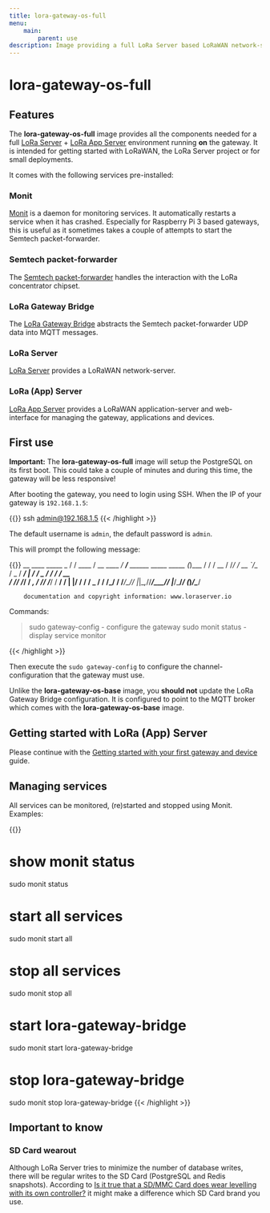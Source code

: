 ```yaml
---
title: lora-gateway-os-full
menu:
    main:
        parent: use
description: Image providing a full LoRa Server based LoRaWAN network-server on the gateway.
---
```


# lora-gateway-os-full

## Features

The **lora-gateway-os-full** image provides all the components needed for a
full [LoRa Server](/loraserver/) + [LoRa App Server](/lora-app-server/)
environment running **on** the gateway. It is intended for getting started
with LoRaWAN, the LoRa Server project or for small deployments.

It comes with the following services pre-installed:

### Monit

[Monit](https://mmonit.com/monit/) is a daemon for monitoring services.
It automatically restarts a service when it has crashed. Especially for
Raspberry Pi 3 based gateways, this is useful as it sometimes takes a couple
of attempts to start the Semtech packet-forwarder.

### Semtech packet-forwarder

The [Semtech packet-forwarder](https://github.com/lora-net/packet_forwarder)
handles the interaction with the LoRa concentrator chipset.

### LoRa Gateway Bridge

The [LoRa Gateway Bridge](/lora-gateway-bridge/) abstracts the Semtech
packet-forwarder UDP data into MQTT messages.

### LoRa Server

[LoRa Server](/loraserver/) provides a LoRaWAN network-server.

### LoRa (App) Server

[LoRa App Server](/lora-app-server/) provides a LoRaWAN application-server
and web-interface for managing the gateway, applications and devices.

## First use

**Important:** The **lora-gateway-os-full** image will setup the PostgreSQL
on its first boot. This could take a couple of minutes and during this time,
the gateway will be less responsive!

After booting the gateway, you need to login using SSH. When the IP of your
gateway is `192.168.1.5`:

{{<highlight bash>}}
ssh admin@192.168.1.5
{{< /highlight >}}

The default username is `admin`, the default password is `admin`.

This will prompt the following message:

{{<highlight text>}}
    __          ____        _____                             _
   / /   ____  / __ \____ _/ ___/___  ______   _____  _____  (_)___
  / /   / __ \/ /_/ / __ `/\__ \/ _ \/ ___/ | / / _ \/ ___/ / / __ \
 / /___/ /_/ / _, _/ /_/ /___/ /  __/ /   | |/ /  __/ /  _ / / /_/ /
/_____/\____/_/ |_|\__,_//____/\___/_/    |___/\___/_/  (_)_/\____/

        documentation and copyright information: www.loraserver.io

Commands:

> sudo gateway-config  - configure the gateway
> sudo monit status    - display service monitor

{{< /highlight >}}

Then execute the `sudo gateway-config` to configure the channel-configuration
that the gateway must use.

Unlike the **lora-gateway-os-base** image, you **should not** update the
LoRa Gateway Bridge configuration. It is configured to point to the MQTT broker
which comes with the **lora-gateway-os-base** image.

## Getting started with LoRa (App) Server

Please continue with the [Getting started with your first gateway and device](/guides/first-gateway-device/)
guide.

## Managing services

All services can be monitored, (re)started and stopped using Monit. Examples:

{{<highlight text>}}
# show monit status
sudo monit status

# start all services
sudo monit start all

# stop all services
sudo monit stop all

# start lora-gateway-bridge
sudo monit start lora-gateway-bridge

# stop lora-gateway-bridge
sudo monit stop lora-gateway-bridge
{{< /highlight >}}

## Important to know

### SD Card wearout

Although LoRa Server tries to minimize the number of database writes, there
will be regular writes to the SD Card (PostgreSQL and Redis snapshots).
According to [Is it true that a SD/MMC Card does wear levelling with its own controller?](https://electronics.stackexchange.com/questions/27619/is-it-true-that-a-sd-mmc-card-does-wear-levelling-with-its-own-controller)
it might make a difference which SD Card brand you use.

